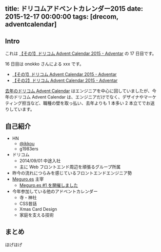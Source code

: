 title: ドリコムアドベントカレンダー2015
date: 2015-12-17 00:00:00
tags: [drecom, adventcalendar]
---

## Intro

これは [【その1】ドリコム Advent Calendar 2015 - Adventar](http://www.adventar.org/calendars/1043) の 17 日目です。

16 日目は onokko さんによる xxx です。

- [【その1】ドリコム Advent Calendar 2015 - Adventar](http://www.adventar.org/calendars/1043)
- [【その2】ドリコム Advent Calendar 2015 - Adventar](http://www.adventar.org/calendars/1044)

[去年のドリコム Advent Calendar](http://www.adventar.org/calendars/518) はエンジニアを中心に回していましたが、今年のドリコム Advent Calendar は、エンジニアだけでなく、デザイナやマーケティング担当など、職種の壁を取っ払い、去年よりも 1 本多い 2 本立てでお送りしています。

<!-- more -->

## 自己紹介

- HN
	- [@ikkou](https://twitter.com/ikkou/)
	- g1983ers
- ドリコム
	- 2014/09/01 中途入社
	- 主に Web フロントエンド周辺を頑張るグループ所属
- 昨今の流れにつらみを感じているフロントエンドエンジニア勢
- [Meguro.es](http://meguroes.connpass.com/) 主宰
	- [Meguro.es #1 を開催しました](https://ikkou.jp/after-meguro-es-01/)
- 今年参加している他のアドベントカレンダー
	- 寺・神社
	- CSS昔話
	- Xmas Card Design
	- 家庭を支える技術

## まとめ

ほげほげ
